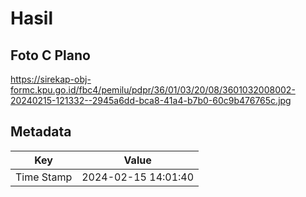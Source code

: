 # Hasil

## Foto C Plano

https://sirekap-obj-formc.kpu.go.id/fbc4/pemilu/pdpr/36/01/03/20/08/3601032008002-20240215-121332--2945a6dd-bca8-41a4-b7b0-60c9b476765c.jpg


## Metadata

| Key        | Value               |
| ---------- | ------------------- |
| Time Stamp | 2024-02-15 14:01:40 |



